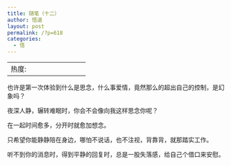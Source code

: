 ```yaml
---
title: 随笔（十二）
author: 悟道
layout: post
permalink: /?p=618
categories:
  - 悟
---
```

<table>
  <tr cellpadding=0><td>
    热度:
  </td><td cellpadding=0><img src='http://210.75.224.29/wordpress/wp-content/plugins/statpresscn/images/sun.gif' width=10 height=10 border=0 /></td><td cellpadding=0><img src='http://210.75.224.29/wordpress/wp-content/plugins/statpresscn/images/sun_dark.gif' width=10 height=10 border=0 /></td><td cellpadding=0><img src='http://210.75.224.29/wordpress/wp-content/plugins/statpresscn/images/sun_dark.gif' width=10 height=10 border=0 /></td><td cellpadding=0><img src='http://210.75.224.29/wordpress/wp-content/plugins/statpresscn/images/sun_dark.gif' width=10 height=10 border=0 /></td><td cellpadding=0><img src='http://210.75.224.29/wordpress/wp-content/plugins/statpresscn/images/sun_dark.gif' width=10 height=10 border=0 /></td></tr>
</table>

也许是第一次体验到什么是思念，什么事爱情，竟然那么的超出自己的控制，是幻象吗？

夜深人静，辗转难眠时，你会不会像向我这样思念你呢？

在一起时间愈多，分开时就愈加想念。

只希望你能静静陪在身边，哪怕不说话，也不注视，背靠背，就那踏实工作。

听不到你的消息时，得到平静的回复时，总是一股失落感，给自己个借口来安慰。